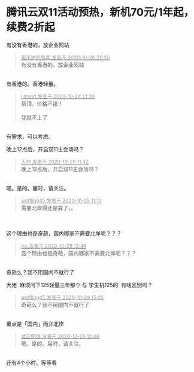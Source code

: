 # 腾讯云双11活动预热，新机70元/1年起，续费2折起


有没有香港的，放企业网站

<div class="quote"><blockquote><font size="2"><a href="https://www.hostloc.com/forum.php?mod=redirect&amp;goto=findpost&amp;pid=9355902&amp;ptid=758110" target="_blank"><font color="#999999">带手铐的旅客 发表于 2020-10-26 20:50</font></a></font><br />
有没有香港的，放企业网站</blockquote></div><br />
有香港的。香港轻量。<img src="static/image/smiley/default/lol.gif" smilieid="12" border="0" alt="" />

<div class="quote"><blockquote><font size="2"><a href="https://www.hostloc.com/forum.php?mod=redirect&amp;goto=findpost&amp;pid=9347781&amp;ptid=758110" target="_blank"><font color="#999999">llmwxt 发表于 2020-10-24 21:39</font></a></font><br />
帮顶，价格不错！<br />
<br />
我就不上了</blockquote></div><br />
有需求，可以考虑。<img src="static/image/smiley/default/lol.gif" smilieid="12" border="0" alt="" />

晚上12点后，开启双11主会场吗？

<div class="quote"><blockquote><font size="2"><a href="https://www.hostloc.com/forum.php?mod=redirect&amp;goto=findpost&amp;pid=9368460&amp;ptid=758110" target="_blank"><font color="#999999">入你 发表于 2020-10-29 11:42</font></a></font><br />
晚上12点后，开启双11主会场吗？</blockquote></div><br />
嗯。是的。届时，请关注。

<div class="quote"><blockquote><font size="2"><a href="https://www.hostloc.com/forum.php?mod=redirect&amp;goto=findpost&amp;pid=9349090&amp;ptid=758110" target="_blank"><font color="#999999">wolfling45 发表于 2020-10-25 11:13</font></a></font><br />
需要北岸得还是算了。。</blockquote></div><br />
<br />
这个理由也是奇葩，国内哪家不需要北岸呢？？？<img id="aimg_gO8l6" onclick="zoom(this, this.src, 0, 0, 0)" class="zoom" src="https://cdn.jsdelivr.net/gh/hishis/forum-master/public/images/patch.gif" onmouseover="img_onmouseoverfunc(this)" onload="thumbImg(this)" border="0" alt="" />

<div class="quote"><blockquote><font size="2"><a href="https://www.hostloc.com/forum.php?mod=redirect&amp;goto=findpost&amp;pid=9368767&amp;ptid=758110" target="_blank"><font color="#999999">iks 发表于 2020-10-29 12:48</font></a></font><br />
这个理由也是奇葩，国内哪家不需要北岸呢？？？</blockquote></div><br />
奇葩么？我不用国内不就行了<img id="aimg_QR9q4" onclick="zoom(this, this.src, 0, 0, 0)" class="zoom" src="https://cdn.jsdelivr.net/gh/hishis/forum-master/public/images/patch.gif" onmouseover="img_onmouseoverfunc(this)" onload="thumbImg(this)" border="0" alt="" />

大佬&nbsp;&nbsp;麻烦问下125轻量三年那个 与 学生机125的&nbsp;&nbsp;有啥区别吗？

<div class="quote"><blockquote><font size="2"><a href="https://www.hostloc.com/forum.php?mod=redirect&amp;goto=findpost&amp;pid=9369368&amp;ptid=758110" target="_blank"><font color="#999999">wolfling45 发表于 2020-10-29 15:05</font></a></font><br />
奇葩么？我不用国内不就行了</blockquote></div><br />
重点是「国内」而非北岸

<div class="quote"><blockquote><font size="2"><a href="https://www.hostloc.com/forum.php?mod=redirect&amp;goto=findpost&amp;pid=9368762&amp;ptid=758110" target="_blank"><font color="#999999">诸云网络 发表于 2020-10-29 12:46</font></a></font><br />
嗯。是的。届时，请关注。</blockquote></div><br />
还有4个小时。等等看
